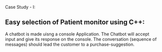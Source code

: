 Case Study - I:

Easy selection of Patient monitor using C++:
-------------------------------------------
A chatbot is made uisng a console Application. The Chatbot will accept input and give its response on the console. The conversation (sequence of messages) should lead the customer to a purchase-suggestion.
